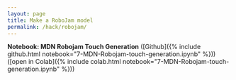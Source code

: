 ```yaml
---
layout: page
title: Make a RoboJam model
permalink: /hack/robojam/
---
```


**Notebook: MDN Robojam Touch Generation**
([Github]({% include github.html notebook="7-MDN-Robojam-touch-generation.ipynb" %}))
([open in Colab]({% include colab.html notebook="7-MDN-Robojam-touch-generation.ipynb" %}))
